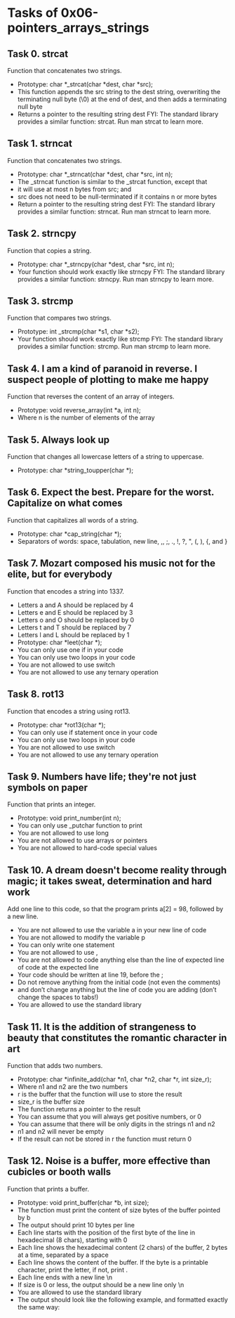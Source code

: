 # Tasks of 0x06-pointers_arrays_strings
## Task 0. strcat
Function that concatenates two strings.
* Prototype: char *_strcat(char *dest, char *src);
* This function appends the src string to the dest string, overwriting the terminating null byte (\0) at the end of dest, and then adds a terminating null byte
* Returns a pointer to the resulting string dest
FYI: The standard library provides a similar function: strcat. Run man strcat to learn more.
## Task 1. strncat
Function that concatenates two strings.
* Prototype: char *_strncat(char *dest, char *src, int n);
* The _strncat function is similar to the _strcat function, except that
* it will use at most n bytes from src; and
* src does not need to be null-terminated if it contains n or more bytes
* Return a pointer to the resulting string dest
FYI: The standard library provides a similar function: strncat. Run man strncat to learn more.
## Task 2. strncpy
Function that copies a string.
* Prototype: char *_strncpy(char *dest, char *src, int n);
* Your function should work exactly like strncpy
FYI: The standard library provides a similar function: strncpy. Run man strncpy to learn more.
## Task 3. strcmp
Function that compares two strings.
* Prototype: int _strcmp(char *s1, char *s2);
* Your function should work exactly like strcmp
FYI: The standard library provides a similar function: strcmp. Run man strcmp to learn more.
## Task 4. I am a kind of paranoid in reverse. I suspect people of plotting to make me happy
Function that reverses the content of an array of integers.
* Prototype: void reverse_array(int *a, int n);
* Where n is the number of elements of the array
## Task 5. Always look up
Function that changes all lowercase letters of a string to uppercase.
* Prototype: char *string_toupper(char *);
## Task 6. Expect the best. Prepare for the worst. Capitalize on what comes
Function that capitalizes all words of a string.
* Prototype: char *cap_string(char *);
* Separators of words: space, tabulation, new line, ,, ;, ., !, ?, ", (, ), {, and }
## Task 7. Mozart composed his music not for the elite, but for everybody
Function that encodes a string into 1337.
* Letters a and A should be replaced by 4
* Letters e and E should be replaced by 3
* Letters o and O should be replaced by 0
* Letters t and T should be replaced by 7
* Letters l and L should be replaced by 1
* Prototype: char *leet(char *);
* You can only use one if in your code
* You can only use two loops in your code
* You are not allowed to use switch
* You are not allowed to use any ternary operation
## Task 8. rot13
Function that encodes a string using rot13.
* Prototype: char *rot13(char *);
* You can only use if statement once in your code
* You can only use two loops in your code
* You are not allowed to use switch
* You are not allowed to use any ternary operation
## Task 9. Numbers have life; they're not just symbols on paper
Function that prints an integer.
* Prototype: void print_number(int n);
* You can only use _putchar function to print
* You are not allowed to use long
* You are not allowed to use arrays or pointers
* You are not allowed to hard-code special values
## Task 10. A dream doesn't become reality through magic; it takes sweat, determination and hard work
Add one line to this code, so that the program prints a[2] = 98, followed by a new line.
* You are not allowed to use the variable a in your new line of code
* You are not allowed to modify the variable p
* You can only write one statement
* You are not allowed to use ,
* You are not allowed to code anything else than the line of expected line of code at the expected line
* Your code should be written at line 19, before the ;
* Do not remove anything from the initial code (not even the comments)
* and don’t change anything but the line of code you are adding (don’t change the spaces to tabs!)
* You are allowed to use the standard library
## Task 11. It is the addition of strangeness to beauty that constitutes the romantic character in art
Function that adds two numbers.
* Prototype: char *infinite_add(char *n1, char *n2, char *r, int size_r);
* Where n1 and n2 are the two numbers
* r is the buffer that the function will use to store the result
* size_r is the buffer size
* The function returns a pointer to the result
* You can assume that you will always get positive numbers, or 0
* You can assume that there will be only digits in the strings n1 and n2
* n1 and n2 will never be empty
* If the result can not be stored in r the function must return 0
## Task 12. Noise is a buffer, more effective than cubicles or booth walls
Function that prints a buffer.
* Prototype: void print_buffer(char *b, int size);
* The function must print the content of size bytes of the buffer pointed by b
* The output should print 10 bytes per line
* Each line starts with the position of the first byte of the line in hexadecimal (8 chars), starting with 0
* Each line shows the hexadecimal content (2 chars) of the buffer, 2 bytes at a time, separated by a space
* Each line shows the content of the buffer. If the byte is a printable character, print the letter, if not, print .
* Each line ends with a new line \n
* If size is 0 or less, the output should be a new line only \n
* You are allowed to use the standard library
* The output should look like the following example, and formatted exactly the same way:
